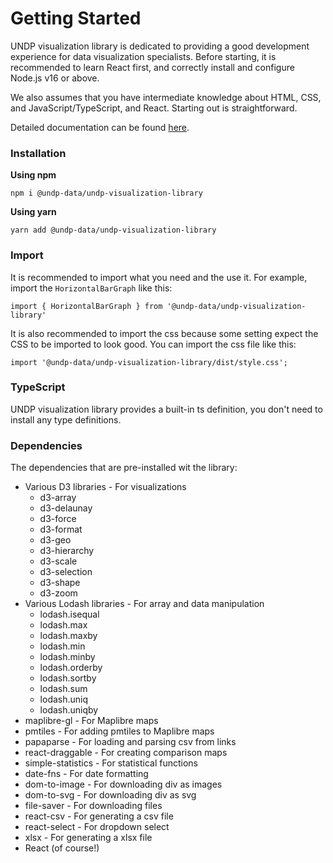 # Getting Started

UNDP visualization library is dedicated to providing a good development experience for data visualization specialists. Before starting, it is recommended to learn React first, and correctly install and configure Node.js v16 or above. 

We also assumes that you have intermediate knowledge about HTML, CSS, and JavaScript/TypeScript, and React. Starting out is straightforward.

Detailed documentation can be found [here](https://orange-bay-04736e710.4.azurestaticapps.net/).

### Installation
__Using npm__
```
npm i @undp-data/undp-visualization-library
```


__Using yarn__
```
yarn add @undp-data/undp-visualization-library
```

### Import
It is recommended to import what you need and the use it. For example, import the `HorizontalBarGraph` like this:
```
import { HorizontalBarGraph } from '@undp-data/undp-visualization-library'
```


It is also recommended to import the css because some setting expect the CSS to be imported to look good. You can import the css file like this: 
```
import '@undp-data/undp-visualization-library/dist/style.css';
```

### TypeScript
UNDP visualization library provides a built-in ts definition, you don't need to install any type definitions.

### Dependencies
The dependencies that are pre-installed wit the library:
* Various D3 libraries - For visualizations
    * d3-array
    * d3-delaunay
    * d3-force
    * d3-format
    * d3-geo
    * d3-hierarchy
    * d3-scale
    * d3-selection
    * d3-shape
    * d3-zoom
* Various Lodash libraries - For array and data manipulation
    * lodash.isequal
    * lodash.max
    * lodash.maxby
    * lodash.min
    * lodash.minby
    * lodash.orderby
    * lodash.sortby
    * lodash.sum
    * lodash.uniq
    * lodash.uniqby
* maplibre-gl - For Maplibre maps
* pmtiles - For adding pmtiles to Maplibre maps
* papaparse - For loading and parsing csv from links
* react-draggable - For creating comparison maps
* simple-statistics - For statistical functions
* date-fns - For date formatting
* dom-to-image - For downloading div as images
* dom-to-svg - For downloading div as svg
* file-saver - For downloading files
* react-csv - For generating a csv file
* react-select - For dropdown select 
* xlsx - For generating a xlsx file
* React (of course!)